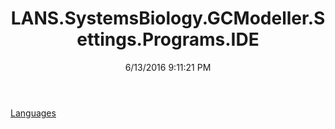 ﻿---
title: LANS.SystemsBiology.GCModeller.Settings.Programs.IDE
date: 6/13/2016 9:11:21 PM
---

[Languages](T-LANS.SystemsBiology.GCModeller.Settings.Programs.IDE.Languages.html)
